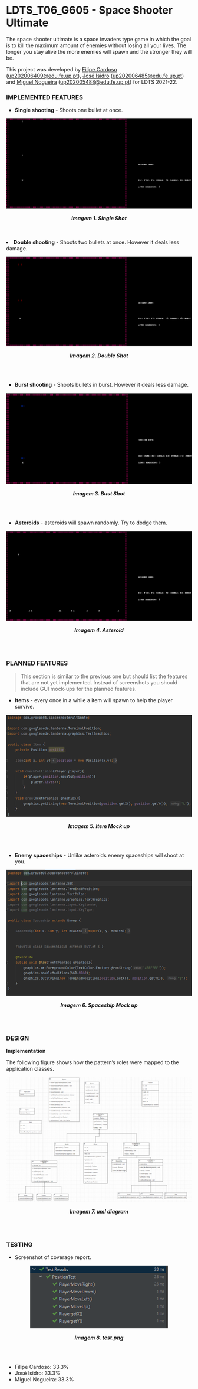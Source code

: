 # LDTS_T06_G605 - Space Shooter Ultimate


The space shooter ultimate is a space invaders type game in which the goal is to kill the maximum amount of enemies without losing all your lives. 
The longer you stay alive the more enemies will spawn and the stronger they will be.

This project was developed by [Filipe Cardoso](https://github.com/filipecardoso0) (up202006409@edu.fe.up.pt), [José Isidro](https://github.com/zmiguel2011) (up202006485@edu.fe.up.pt) and [Miguel Nogueira](https://github.com/mnogueira22) (up202005488@edu.fe.up.pt) for LDTS 2021-22.

### IMPLEMENTED FEATURES

- **Single shooting** - Shoots one bullet at once.
<p align="center" justify="center">
  <img src="resources/Images/singleshot.png"/>
</p>
<p align="center">
  <b><i>Imagem 1. Single Shot</i></b>
</p>
<br>
<br/

- **Double shooting** - Shoots two bullets at once. However it deals less damage.
<p align="center" justify="center">
  <img src="resources/Images/doubleshot.png"/>
</p>
<p align="center">
  <b><i>Imagem 2. Double Shot</i></b>
</p>
<br>
<br/>

- **Burst shooting** - Shoots bullets in burst. However it deals less damage.

<p align="center" justify="center">
  <img src="resources/Images/burstshot.png"/>
</p>
<p align="center">
  <b><i>Imagem 3. Bust Shot</i></b>
</p>
<br>
<br/>

- **Asteroids** - asteroids will spawn randomly. Try to dodge them.

<p align="center" justify="center">
  <img src="resources/Images/asteroid.png"/>
</p>
<p align="center">
  <b><i>Imagem 4. Asteroid</i></b>
</p>
<br>
<br/>

### PLANNED FEATURES

> This section is similar to the previous one but should list the features that are not yet implemented. Instead of screenshots you should include GUI mock-ups for the planned features.
- **Items** - every once in a while a item will spawn to help the player survive.
<p align="center" justify="center">
  <img src="resources/Images/itemmockup.png"/>
</p>
<p align="center">
  <b><i>Imagem 5. Item Mock up</i></b>
</p>
<br>
<br/>

- **Enemy spaceships** - Unlike asteroids enemy spaceships will shoot at you.

<p align="center" justify="center">
  <img src="resources/Images/spaceshipgui.png"/>
</p>
<p align="center">
  <b><i>Imagem 6. Spaceship Mock up</i></b>
</p>
<br>
<br/>



### DESIGN

**Implementation**

The following figure shows how the pattern’s roles were mapped to the application classes.

<p align="center" justify="center">
  <img src="resources/Images/UML.png"/>
</p>
<p align="center">
  <b><i>Imagem 7. uml diagram</i></b>
</p>
<br>
<br/>

### TESTING

- Screenshot of coverage report.
<p align="center" justify="center">
  <img src="resources/Images/tests.png"/>
</p>
<p align="center">
  <b><i>Imagem 8. test.png</i></b>
</p>
<br>
<br/>

- Filipe Cardoso: 33.3%
- José Isidro: 33.3%
- Miguel Nogueira: 33.3%
